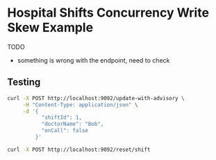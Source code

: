# Hospital Shifts Concurrency Write Skew Example

TODO

- something is wrong with the endpoint, need to check

## Testing

```sh
curl -X POST http://localhost:9092/update-with-advisory \
     -H "Content-Type: application/json" \
     -d '{
           "shiftId": 1,
           "doctorName": "Bob",
           "onCall": false
         }'
```


```sh
curl -X POST http://localhost:9092/reset/shift
```
